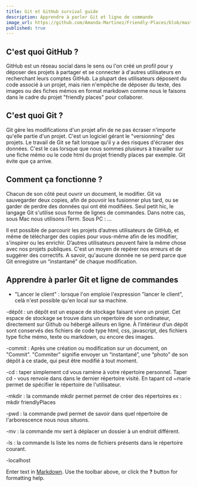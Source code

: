 ```yaml
---
title: Git et GitHub survival guide
description: Apprendre à parler Git et ligne de commande
image_url: https://github.com/Amanda-Martinez/Friendly-Places/blob/master/fiches/img/github.jpg?raw=true
published: true
---
```


## C'est quoi GitHub ?

GitHub est un réseau social dans le sens ou l'on créé un profil pour y déposer des projets à partager et se connecter à d'autres utilisateurs en recherchant leurs comptes GitHub. 
La plupart des utilisateurs déposent du code associé à un projet, mais rien n'empêche de déposer du texte, des images ou des fiches mémos en format markdown comme nous le faisons dans le cadre du projet "friendly places" pour collaborer. 

## C'est quoi Git ?

Git gère les modifications d'un projet afin de ne pas écraser n'importe qu'elle partie d'un projet. C'est un logiciel gérant le "versionning" des projets.
Le travail de Git se fait lorsque qu'il y a des risques d'écraser des données. C'est le cas lorsque que nous sommes plusieurs à travailler sur une fiche mémo ou le code html du projet friendly places par exemple. Git évite que ça arrive.

## Comment ça fonctionne ? 

Chacun de son côté peut ouvrir un document, le modifier. Git va sauvegarder deux copies, afin de pouvoir les fusionner plus tard, ou se garder de perdre des données qui ont été modifiées.
Seul petit hic, le langage Git s'utilise sous forme de lignes de commandes.
Dans notre cas, sous Mac nous utilisons iTerm. Sous PC : ...

Il est possible de parcourir les projets d’autres utilisateurs de GitHub, et même de télécharger des copies pour vous-même afin de les modifier, s'inspirer ou les enrichir. D’autres utilisateurs peuvent faire la même chose avec nos projets publiques. C'est un moyen de repérer nos erreurs et de suggérer des correctifs. A savoir, qu'aucune donnée ne se perd parce que Git enregistre un “instantané” de chaque modification.

## Apprendre à parler Git et ligne de commandes

- "Lancer le client" : lorsque l'on emploie l'expression "lancer le client", celà n'est possible qu'en local sur sa machine.

-dépôt : un dépôt est un espace de stockage faisant vivre un projet. Cet espace de stockage se trouve dans un repertoire de son ordinateur, directement sur Github ou hébergé ailleurs en ligne.  À l’intérieur d’un dépôt sont conservés des fichiers de code type html, css, javascript, des fichiers type fiche mémo, texte ou markdown, ou encore des images.

-commit : Après une création ou modification sur un document, on "Commit". "Commiter" signifie envoyer un “instantané”, une “photo” de son dépôt à ce stade, qui peut être modifié à tout moment.

-cd : taper simplement cd vous ramène à votre répertoire personnel. Taper cd - vous renvoie dans dans le dernier répertoire visité. En tapant cd ~marie permet de spécifier le répertoire de l'utilisateur.

-mkdir : la commande mkdir permet permet de créer des répertoires ex : mkdir friendlyPlaces

-pwd : la commande pwd permet de savoir dans quel répertoire de l'arborescence nous nous situons.
 
 -mv : la commande mv sert à déplacer un dossier à un endroit différent.

-ls : la commande ls liste les noms de fichiers présents dans le répertoire courant.

-localhost

Enter text in [Markdown](http://daringfireball.net/projects/markdown/). Use the toolbar above, or click the **?** button for formatting help.
